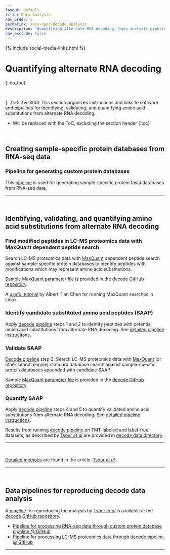 ```yaml
---
layout: default
title: Data Analysis
nav_order: 3
permalink: mass-spec/decode_analysis
description: "Quantifying alternate RNA decoding: Data analysis pipeline"
nav_exclude: false
---
```

{% include social-media-links.html %}

# Quantifying alternate RNA decoding
{:.no_toc}

&nbsp;

{: .fs-5 .fw-300}
This section organizes instructions and links to software and pipelines for identifying, validating, and quantifying amino acid substitutions from alternate RNA decoding.

* Will be replaced with the ToC, excluding the section header
{:toc}

&nbsp;

## Creating sample-specific protein databases from RNA-seq data


### Pipeline for generating custom protein databases

This [pipeline](https://github.com/SlavovLab/decode/tree/main/custom_protein_database_pipeline) is used for generating sample-specific protein fasta databases from RNA-seq data.

-------


&nbsp;


## Identifying, validating, and quantifying amino acid substitutions from alternate RNA decoding

### Find modified peptides in LC-MS proteomics data with MaxQuant dependent peptide search
Search LC-MS proteomics data with [MaxQuant](https://www.maxquant.org/) dependent peptide search against sample-specific protein databases to identify peptides with modifications which may represent amino acid substitutions.

Sample [MaxQuant parameter file](https://github.com/SlavovLab/decode/tree/main/MaxQuant_templates) is provided in the [decode GitHub repository](https://github.com/SlavovLab/decode).

A [useful tutorial](https://atchen.me/research/2019/03/21/mq-linux.html) by Albert Tian Chen for running MaxQuant searches in Linux.

### Identify candidate <u>s</u>ubstituted <u>a</u>mino <u>a</u>cid <u>p</u>eptides (SAAP)
Apply [decode pipeline](https://github.com/SlavovLab/decode/tree/main/decode_pipeline) steps 1 and 2 to identify peptides with potential amino acid substitutions from alternate RNA decoding. See [detailed pipeline instructions](https://github.com/SlavovLab/decode/tree/main/decode_pipeline#readme).

### Validate SAAP
[Decode pipeline](https://github.com/SlavovLab/decode/tree/main/decode_pipeline) step 3.
Search LC-MS proteomics data with [MaxQuant](https://www.maxquant.org/) (or other search engine) standard database search against sample-specific protein databases appended with candidate SAAP.

Sample [MaxQuant parameter file](https://github.com/SlavovLab/decode/tree/main/MaxQuant_templates) is provided in the [decode GitHub repository](https://github.com/SlavovLab/decode).

### Quantify SAAP
Apply [decode pipeline](https://github.com/SlavovLab/decode/tree/main/decode_pipeline) steps 4 and 5 to quantify validated amino acid substitutions from alternate RNA decoding. See [detailed pipeline instructions](https://github.com/SlavovLab/decode/tree/main/decode_pipeline#readme).


Results from running [decode pipeline](https://github.com/SlavovLab/decode/tree/main/decode_pipeline) on TMT-labeled and label-free datasets, as described by [Tsour *et al*][Decode_article] are provided in [decode data directory](https://drive.google.com/drive/u/3/folders/15YoTBTZh4MdtAqHbibkYieEqyLyFi5hb).

-------


&nbsp;


[Detailed methods](https://www.biorxiv.org/content/10.1101/2024.08.26.609665v1.full#:~:text=confirmed%20this%20result.-,Methods,-Sample%2Dspecific%20protein) are found in the article, [Tsour *et al*][Decode_article].


<!--- [plexDIA_Article]: https://doi.org/10.1101/2021.11.03.467007 "Multiplexed data-independent acquisition by plexDIA"
[plexDIA_Nature]: https://doi.org/10.1038/s41587-022-01389-w "Derks, J., Slavov, N. et al. Increasing the throughput of sensitive proteomics by plexDIA. Nat Biotechnol (2022)"--->
[decode_Code]: https://github.com/SlavovLab/decode "Decode data analysis pipeline, GitHub repository from the Slavov Laboratory"

-------


&nbsp;


## Data pipelines for reproducing decode data analysis
A [pipeline][decode_Code] for reproducing the analysis by [Tsour *et al*][Decode_article] is available at the [decode GitHub repository][decode_Code].  


* [Pipeline for processing RNA-seq data through custom protein database pipeline @ GitHub](https://github.com/SlavovLab/decode/tree/main/custom_protein_database_pipeline)
* [Pipeline for processing LC-MS proteomics data through decode pipeline @ GitHub](https://github.com/SlavovLab/decode/tree/main/decode_pipeline)

-------


[Decode_article]: https://www.biorxiv.org/content/10.1101/2024.08.26.609665v2.full "Alternate RNA decoding results in stable and abundant proteins in mammals"

&nbsp;  

&nbsp;

&nbsp;  

&nbsp;

&nbsp;

&nbsp;

&nbsp;

&nbsp;

&nbsp;

&nbsp;

&nbsp;

&nbsp;

&nbsp;

&nbsp;

&nbsp;

&nbsp;

&nbsp;

&nbsp;
